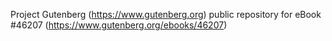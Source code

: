 Project Gutenberg (https://www.gutenberg.org) public repository for eBook #46207 (https://www.gutenberg.org/ebooks/46207)
